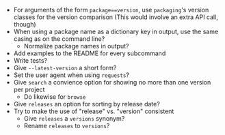 - For arguments of the form `package==version`, use `packaging`'s version
  classes for the version comparison (This would involve an extra API call,
  though)
- When using a package name as a dictionary key in output, use the same casing
  as on the command line?
    - Normalize package names in output?
- Add examples to the README for every subcommand
- Write tests?
- Give `--latest-version` a short form?
- Set the user agent when using `requests`?
- Give `search` a convience option for showing no more than one version per
  project
    - Do likewise for `browse`
- Give `releases` an option for sorting by release date?
- Try to make the use of "release" vs. "version" consistent
    - Give `releases` a `versions` synonym?
    - Rename `releases` to `versions`?

